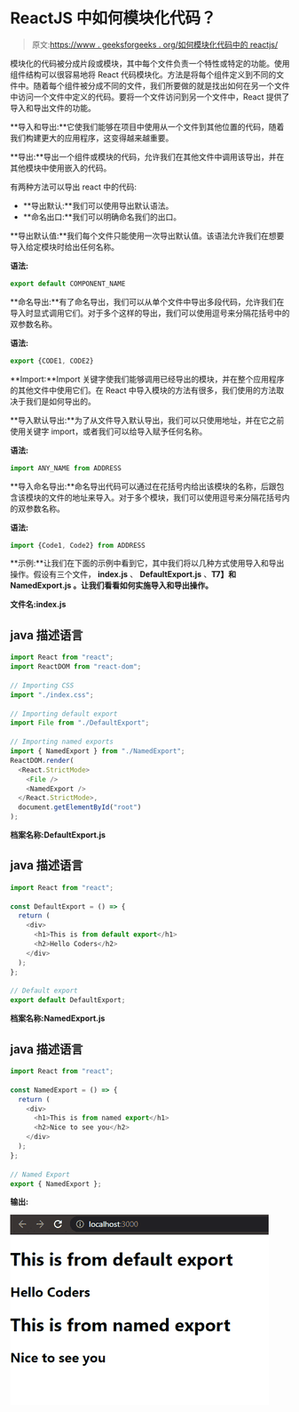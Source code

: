 # ReactJS 中如何模块化代码？

> 原文:[https://www . geeksforgeeks . org/如何模块化代码中的 reactjs/](https://www.geeksforgeeks.org/how-to-modularize-code-in-reactjs/)

模块化的代码被分成片段或模块，其中每个文件负责一个特性或特定的功能。使用组件结构可以很容易地将 React 代码模块化。方法是将每个组件定义到不同的文件中。随着每个组件被分成不同的文件，我们所要做的就是找出如何在另一个文件中访问一个文件中定义的代码。要将一个文件访问到另一个文件中，React 提供了导入和导出文件的功能。

**导入和导出:**它使我们能够在项目中使用从一个文件到其他位置的代码，随着我们构建更大的应用程序，这变得越来越重要。

**导出:**导出一个组件或模块的代码，允许我们在其他文件中调用该导出，并在其他模块中使用嵌入的代码。

有两种方法可以导出 react 中的代码:

*   **导出默认:**我们可以使用导出默认语法。
*   **命名出口:**我们可以明确命名我们的出口。

**导出默认值:**我们每个文件只能使用一次导出默认值。该语法允许我们在想要导入给定模块时给出任何名称。

**语法:**

```jsx
export default COMPONENT_NAME
```

**命名导出:**有了命名导出，我们可以从单个文件中导出多段代码，允许我们在导入时显式调用它们。对于多个这样的导出，我们可以使用逗号来分隔花括号中的双参数名称。

**语法:**

```jsx
export {CODE1, CODE2}
```

**Import:**Import 关键字使我们能够调用已经导出的模块，并在整个应用程序的其他文件中使用它们。在 React 中导入模块的方法有很多，我们使用的方法取决于我们是如何导出的。

**导入默认导出:**为了从文件导入默认导出，我们可以只使用地址，并在它之前使用关键字 import，或者我们可以给导入赋予任何名称。

**语法:**

```jsx
import ANY_NAME from ADDRESS
```

**导入命名导出:**命名导出代码可以通过在花括号内给出该模块的名称，后跟包含该模块的文件的地址来导入。对于多个模块，我们可以使用逗号来分隔花括号内的双参数名称。

**语法:**

```jsx
import {Code1, Code2} from ADDRESS
```

**示例:**让我们在下面的示例中看到它，其中我们将以几种方式使用导入和导出操作。假设有三个文件， **index.js** 、 **DefaultExport.js** 、**T7】和 **NamedExport.js** 。让我们看看如何实施导入和导出操作。**

**文件名:index.js**

## java 描述语言

```jsx
import React from "react";
import ReactDOM from "react-dom";

// Importing CSS
import "./index.css";

// Importing default export
import File from "./DefaultExport";

// Importing named exports
import { NamedExport } from "./NamedExport";
ReactDOM.render(
  <React.StrictMode>
    <File />
    <NamedExport />
  </React.StrictMode>,
  document.getElementById("root")
);
```

**档案名称:DefaultExport.js**

## java 描述语言

```jsx
import React from "react";

const DefaultExport = () => {
  return (
    <div>
      <h1>This is from default export</h1>
      <h2>Hello Coders</h2>
    </div>
  );
};

// Default export
export default DefaultExport;
```

**档案名称:NamedExport.js**

## java 描述语言

```jsx
import React from "react";

const NamedExport = () => {
  return (
    <div>
      <h1>This is from named export</h1>
      <h2>Nice to see you</h2>
    </div>
  );
};

// Named Export
export { NamedExport };
```

**输出:**

![](img/17b7a1fe1168c4909b492f6b1f3593f0.png)